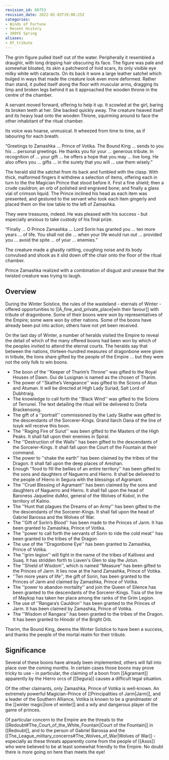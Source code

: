```yaml
---
revision_id: 86753
revision_date: 2022-02-03T19:00:25Z
categories:
- Winds of Fortune
- Recent History
- 380YE Spring
aliases:
- Of_tribute
---
```


The grim figure pulled itself out of the water. Peripherally it resembled a draughir, with long dripping hair obscuring its face. The figure was pale and somewhat bloated, its skin a patchword of livid scars, its only visible eye milky white with cataracts. On its back it wore a large leather satchel which bulged in ways that made the creature look even more deformed. Rather than stand, it pulled itself along the floor with muscular arms, dragging its limp and broken legs behind it as it approached the wooden throne in the centre of the chamber.

A servant moved forward, offering to help it up. It scowled at the girl, baring its broken teeth at her. She backed quickly away. The creature heaved itself and its heavy load onto the wooden Throne, squirming around to face the other inhabitant of the ritual chamber.

Its voice was hoarse, unmusical. It wheezed from time to time, as if labouring for each breath.

“Greetings to Zamashka ... Prince of Votika. The Bound King ... sends to you his ... personal greetings. He thanks you for your ... generous tribute. In recognition of ... your gift ... he offers a hope that you may ... live long. He also offers you ... gifts ... in the surety that you will ... use them wisely.”

The herald slid the satchel from its back and fumbled with the clasp. With thick, malformed fingers it withdrew a selection of items, offering each in turn to the the Magician Prince that stood before it. First a fine shield; then a crude cauldron; an orb of polished and engraved bone; and finally a glass vial of crimson liquid. The Prince inclined his head as each item was presented, and gestured to the servant who took each item gingerly and placed them on the low table to the left of Zamashka.

They were treasures, indeed. He was pleased with his success - but especially anxious to take custody of his final prize.

“Finally ... O Prince Zamashka ... Lord Sorin has granted you ... ten more years ... of life. You shall not die ... when your life would run out ... provided you ... avoid the spite ... of your ... enemies.”

The creature made a ghastly rattling, coughing noise and its body convulsed and shook as it slid down off the chair onto the floor of the ritual chamber. 

Prince Zamashka realized with a combination of disgust and unease that the twisted creature was trying to laugh.
## Overview
During the Winter Solstice, the rules of the wasteland - eternals of Winter - offered opportunities to [[A_fine_and_private_place|win their favour]] with tribute of dragonbone. Some of their boons were won by representatives of the Empire; some were won by other nations. Some of the boons have already been put into action; others have not yet been received.

On the last day of Winter, a number of heralds visited the Empire to reveal the detail of which of the many offered boons had been won by which of the peoples invited to attend the eternal courts. The heralds say that between the nations, thirteen-hundred measures of dragonbone were given in tribute, the lions share gifted by the people of the Empire ... but they were not the only folk to win boons.

* The boon of the ''Keeper of Tharim’s Throne''  was gifted to the Royal Houses of Dawn. Gui de Lusignan is named as the chosen of Tharim.
* The power of ''Skathe’s Vengeance'' was gifted to the Scions of Atun and Atuman. It will be directed at High Lady Suriad, Salt Lord of Dubhtraig.
* The knowledge to call forth the ''Black Wind'' was gifted to the Scions of Terrunel. The text detailing the ritual will be delivered to Drefa Brackensong.
* The gift of a ''portrait'' commissioned by the Lady Skathe was gifted to the descendants of the Sorcerer-Kings. Grand Ilarch Oana of the line of Issyk will receive this boon.
* The ''Raging Fire of Surut'' was been gifted to the Masters of the High Peaks. It shall fall upon their enemies in Spiral.
* The ''Destruction of the Walls'' has been gifted to the descendants of the Sorcerer-Kings. It shall fall upon the Court of the Fountain at their command.
* The power to ''shake the earth'' has been claimed by the tribes of the Dragon. It shall fall upon the deep places of Areshan.
* Enough ''food to fill the bellies of an entire territory'' has been gifted to the sons and daughters of Naguerro and Hierro. It shall be delivered to the people of Hierro in Segura with the blessings of Agramant.
* The ''Cruel Blessing of Agramant'' has been claimed by the sons and daughters of Naguerro and Hierro. It shall fall upon the head of Baroness Jaqueline duMoi, general of the Wolves of Kobol, in the territory of Kalino.
* The ''Hunt that plagues the Dreams of an Army'' has been gifted to the the descendants of the Sorcerer-Kings. It shall fall upon the head of Gabriel Barossa and the Wolves of War.
* The ''Gift of Sorin’s Blood'' has been made to the Princes of Jarm. It has been granted to Zamashka, Prince of Votika.
* The ''power to call forth the servants of Sorin to ride the cold meat'' has been granted to the tribes of the Dragon 
* The use of the ''Dragonbone Eye'' has been granted to Zamashka, Prince of Votika.
* The ''grim legion'' will fight in the name of the tribes of Kallivesi and Suaq. It has stridden forth to Liaven's Glen to slay the Jotun.
* The ''Shield of Wisdom'', which is named "Measure" has been gifted to the Princes of Jarm. It lies now at the hand Zamashka, Prince of Votika.
* ''Ten more years of life'', the gift of Sorin, has been granted to the Princes of Jarm and claimed by Zamashka, Prince of Votika.
* The ''power to abandon mortality'' and join the Queen of Silence has been granted to the descendants of the Sorcerer-Kings. Tisia of the line of Maykop has taken her place among the ranks of the Grim Legion. 
* The use of ''Rangara’s Cauldron'' has been granted to the Princes of Jarm. It has been claimed by Zamashka, Prince of Votika.
* The ''Wisdom of Rangara'' has been granted to the tribes of the Dragon. It has been granted to Hinodir of the Bright Orb.

Tharim, the Bound King, deems the Winter Solstice to have been a success, and thanks the people of the mortal realm for their tribute.

## Significance
Several of these boons have already been implemented, others will fall into place over the coming months. In certain cases those boons may prove tricky to use - in particular, the claiming of a boon from [[Agramant]] apparently by the Hierro orcs of [[Segura]] causes a difficult legal situation.

Of the other claimants, only Zamashka, Prince of Votika is well-known. An extremely powerful Magician-Prince of [[Principalities of Jarm|Jarm]], and a leader of the Southern Alliance, Votika is known to be a grandmaster of the [[winter magic|lore of winter]] and a wily and dangerous player of the game of princes.

Of particular concern to the Empire are the threats to the [[Redoubt#The_Court_of_the_White_Fountain|Court of the Fountain]] in [[Redoubt]], and to the person of Gabriel Barossa and the [[The_League_military_concerns#The_Wolves_of_War|Wolves of War]] - especially as these threats apparently come from the people of [[Axos]] who were believed to be at least somewhat friendly to the Empire. No doubt there is more going on here than meets the eye!



